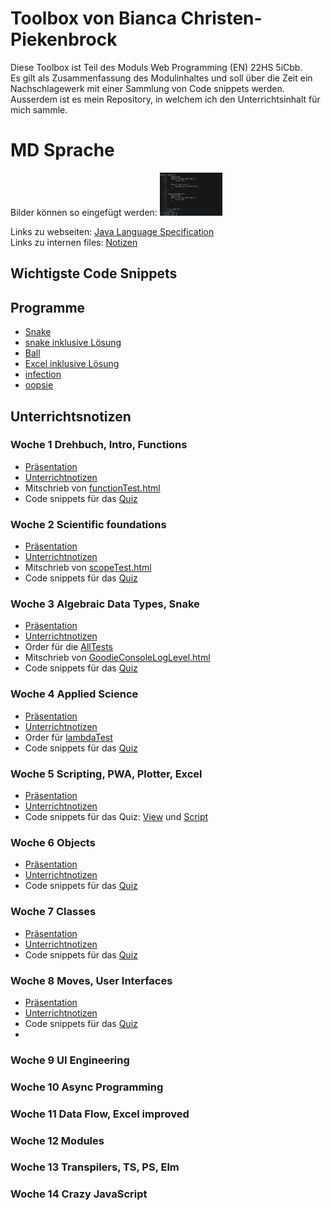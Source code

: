 # Toolbox von Bianca Christen-Piekenbrock

Diese Toolbox ist Teil des Moduls Web Programming (EN) 22HS 5iCbb.<br>
Es gilt als Zusammenfassung des Modulinhaltes und soll über die Zeit ein Nachschlagewerk mit einer
Sammlung von Code snippets werden.
Ausserdem ist es mein Repository, in welchem ich den Unterrichtsinhalt für mich sammle.

# MD Sprache

Bilder können so eingefügt werden: <img src='images/experiment.png' width='100px'  alt="experiment"/><br>

Links zu
webseiten: [Java Language Specification](https://docs.oracle.com/javase/specs/jls/se8/html/jls-15.html#d5e23464)<br>
Links zu internen files: [Notizen](woche1/Unterrichtsnotizen.md)<br>

## Wichtigste Code Snippets

## Programme

- [Snake](woche1/snake)
- [snake inklusive Lösung](woche4/snake)
- [Ball](woche2/ball)
- [Excel inklusive Lösung](woche5/excel)
- [infection](woche6/infection)
- [oopsie](woche6/oopsie)

## Unterrichtsnotizen

### Woche 1 Drehbuch, Intro, Functions

- [Präsentation](praesentationen/WebProgramming_1_Drehbuch_und_Intro.pdf)
- [Unterrichtnotizen](woche1/Unterrichtsnotizen.md)
- Mitschrieb von [functionTest.html](woche1/functionTest.html)
- Code snippets für das [Quiz](woche1/quizCode.html)

### Woche 2 Scientific foundations

- [Präsentation](praesentationen/WebProgramming_2_Lambda.pdf)
- [Unterrichtnotizen](woche2/Unterrichtsnotizen.md)
- Mitschrieb von [scopeTest.html](woche2/scopeTest.html)
- Code snippets für das [Quiz](woche2/quizCode.html)

### Woche 3 Algebraic Data Types, Snake

- [Präsentation](praesentationen/WebProgramming_3_Snake_ADT.pdf)
- [Unterrichtnotizen](woche3/Unterrichtsnotizen.md)
- Order für die [AllTests](woche3/AllTests)
- Mitschrieb von [GoodieConsoleLogLevel.html](woche3/GoodieConsoleLogLevel.html)
- Code snippets für das [Quiz](woche3/quizCode.html)

### Woche 4 Applied Science

- [Präsentation](praesentationen/WebProgramming_4_MapFilterReduce.pdf)
- [Unterrichtnotizen](woche4/Unterrichtsnotizen.md)
- Order für [lambdaTest](woche4/lambda)
- Code snippets für das [Quiz](woche4/quizCode.html)

### Woche 5 Scripting, PWA, Plotter, Excel

- [Präsentation](praesentationen/WebProgramming_5_Scripting.pdf)
- [Unterrichtnotizen](woche5/Unterrichtsnotizen.md)
- Code snippets für das Quiz: [View](woche5/QuizView.html) und [Script](woche5/quizCode.js)

### Woche 6 Objects

- [Präsentation](praesentationen/WebProgramming_6_Objects.pdf)
- [Unterrichtnotizen](woche6/Unterrichtsnotizen.md)
- Code snippets für das [Quiz](woche6/quizCode.html)

### Woche 7 Classes

- [Präsentation](praesentationen/WebProgramming_7_Classes.pdf)
- [Unterrichtnotizen](woche7/Unterrichtsnotizen.md)
- Code snippets für das [Quiz](woche7/quizCode.html)

### Woche 8 Moves, User Interfaces

- [Präsentation](praesentationen/WebProgramming_8_Optional_Typing.pdf)
- [Unterrichtnotizen](woche8/Unterrichtsnotizen.md)
- Code snippets für das [Quiz](woche8/quizCode.html)
- 
### Woche 9 UI Engineering

### Woche 10 Async Programming

### Woche 11 Data Flow, Excel improved

### Woche 12 Modules

### Woche 13 Transpilers, TS, PS, Elm

### Woche 14 Crazy JavaScript